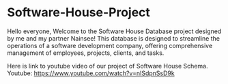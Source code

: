 # Software-House-Project
Hello everyone, Welcome to the Software House Database project designed by me and my partner Nainsee! This database is designed to streamline the operations of a software development company, offering comprehensive management of employees, projects, clients, and tasks.

Here is link to youtube video of our project of Software House Schema.
Youtube: https://www.youtube.com/watch?v=nISdpnSsD9k
